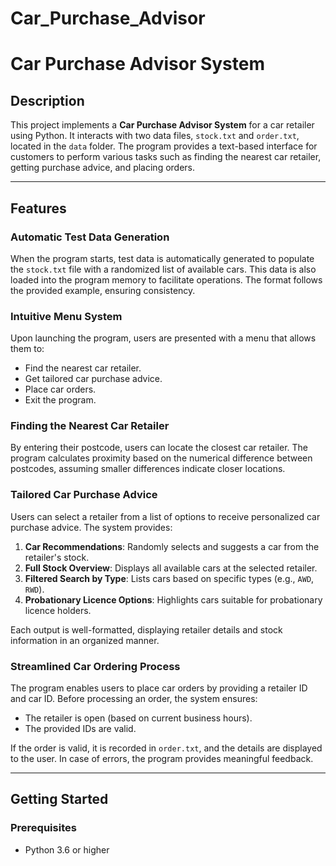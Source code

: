 # Car_Purchase_Advisor

# Car Purchase Advisor System

## Description
This project implements a **Car Purchase Advisor System** for a car retailer using Python. It interacts with two data files, `stock.txt` and `order.txt`, located in the `data` folder. The program provides a text-based interface for customers to perform various tasks such as finding the nearest car retailer, getting purchase advice, and placing orders.

---

## Features

### Automatic Test Data Generation
When the program starts, test data is automatically generated to populate the `stock.txt` file with a randomized list of available cars. This data is also loaded into the program memory to facilitate operations. The format follows the provided example, ensuring consistency.

### Intuitive Menu System
Upon launching the program, users are presented with a menu that allows them to:
- Find the nearest car retailer.
- Get tailored car purchase advice.
- Place car orders.
- Exit the program.

### Finding the Nearest Car Retailer
By entering their postcode, users can locate the closest car retailer. The program calculates proximity based on the numerical difference between postcodes, assuming smaller differences indicate closer locations.

### Tailored Car Purchase Advice
Users can select a retailer from a list of options to receive personalized car purchase advice. The system provides:
1. **Car Recommendations**: Randomly selects and suggests a car from the retailer's stock.
2. **Full Stock Overview**: Displays all available cars at the selected retailer.
3. **Filtered Search by Type**: Lists cars based on specific types (e.g., `AWD`, `RWD`).
4. **Probationary Licence Options**: Highlights cars suitable for probationary licence holders.

Each output is well-formatted, displaying retailer details and stock information in an organized manner.

### Streamlined Car Ordering Process
The program enables users to place car orders by providing a retailer ID and car ID. Before processing an order, the system ensures:
- The retailer is open (based on current business hours).
- The provided IDs are valid.

If the order is valid, it is recorded in `order.txt`, and the details are displayed to the user. In case of errors, the program provides meaningful feedback.

---

## Getting Started

### Prerequisites
- Python 3.6 or higher
